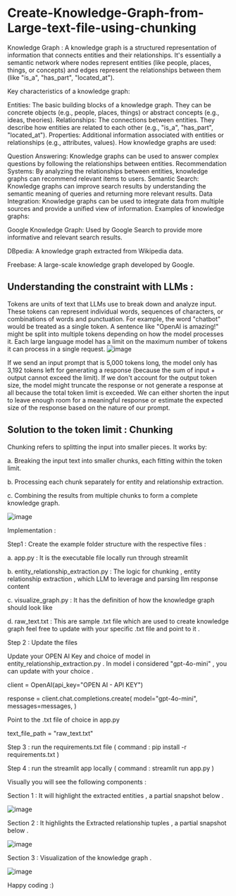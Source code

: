 # Create-Knowledge-Graph-from-Large-text-file-using-chunking

Knowledge Graph :
A knowledge graph is a structured representation of information that connects entities and their relationships. It's essentially a semantic network where nodes represent entities (like people, places, things, or concepts) and edges represent the relationships between them (like "is_a", "has_part", "located_at").

Key characteristics of a knowledge graph:

Entities: The basic building blocks of a knowledge graph. They can be concrete objects (e.g., people, places, things) or abstract concepts (e.g., ideas, theories). Relationships: The connections between entities. They describe how entities are related to each other (e.g., "is_a", "has_part", "located_at"). Properties: Additional information associated with entities or relationships (e.g., attributes, values). How knowledge graphs are used:

Question Answering: Knowledge graphs can be used to answer complex questions by following the relationships between entities. Recommendation Systems: By analyzing the relationships between entities, knowledge graphs can recommend relevant items to users. Semantic Search: Knowledge graphs can improve search results by understanding the semantic meaning of queries and returning more relevant results. Data Integration: Knowledge graphs can be used to integrate data from multiple sources and provide a unified view of information. Examples of knowledge graphs:

Google Knowledge Graph: Used by Google Search to provide more informative and relevant search results.

DBpedia: A knowledge graph extracted from Wikipedia data.

Freebase: A large-scale knowledge graph developed by Google.

## Understanding the constraint with LLMs : 

Tokens are units of text that LLMs use to break down and analyze input. These tokens can represent individual words, sequences of characters, or combinations of words and punctuation. For example, the word "chatbot" would be treated as a single token. A sentence like "OpenAI is amazing!" might be split into multiple tokens depending on how the model processes it. Each large language model has a limit on the maximum number of tokens it can process in a single request.
![image](https://github.com/user-attachments/assets/b30e0754-3274-42bb-9ce9-7f77ec27fca8)

If we send an input prompt that is 5,000 tokens long, the model only has 3,192 tokens left for generating a response (because the sum of input + output cannot exceed the limit). If we don't account for the output token size, the model might truncate the response or not generate a response at all because the total token limit is exceeded. We can either shorten the input to leave enough room for a meaningful response or estimate the expected size of the response based on the nature of our prompt.

## Solution to the token limit : Chunking 

Chunking refers to splitting the input into smaller pieces. It works by:

a. Breaking the input text into smaller chunks, each fitting within the token limit.

b. Processing each chunk separately for entity and relationship extraction.

c. Combining the results from multiple chunks to form a complete knowledge graph.

![image](https://github.com/user-attachments/assets/7e73cb9b-965d-4b00-b166-0579e8efd734)

Implementation :

Step1 : Create the example folder structure with the respective files :

a. app.py : It is the executable file locally run through streamlit

b. entity_relationship_extraction.py : The logic for chunking , entity relationship extraction , which LLM to leverage and parsing llm response content

c. visualize_graph.py : It has the definition of how the knowledge graph should look like

d. raw_text.txt : This are sample .txt file which are used to create knowledge graph feel free to update with your specific .txt file and point to it .

Step 2 : Update the files

Update your OPEN AI Key and choice of model in entity_relationship_extraction.py . In model i considered "gpt-4o-mini" , you can update with your choice .

client = OpenAI(api_key="OPEN AI - API KEY")

response = client.chat.completions.create( model="gpt-4o-mini", messages=messages, )

Point to the .txt file of choice in app.py

text_file_path = "raw_text.txt"

Step 3 : run the requirements.txt file ( command : pip install -r requirements.txt )

Step 4 : run the streamlit app locally ( command : streamlit run app.py )

Visually you will see the following components :

Section 1 : It will highlight the extracted entities , a partial snapshot below .

![image](https://github.com/user-attachments/assets/efe4a391-ab68-494b-9edf-30288d6f849c)

Section 2 : It highlights the Extracted relationship tuples , a partial snapshot below .

![image](https://github.com/user-attachments/assets/395ebed3-9b4a-4fe7-a826-e0341981ca25)

Section 3 : Visualization of the knowledge graph .

![image](https://github.com/user-attachments/assets/d0e82a6d-9e2e-4b65-b8de-bd217231ca3c)

Happy coding :) 




